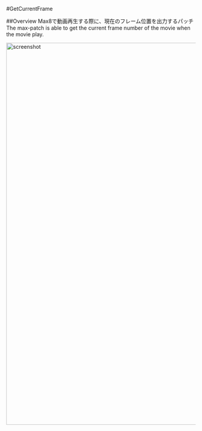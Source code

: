 #GetCurrentFrame

##Overview
Max8で動画再生する際に、現在のフレーム位置を出力するパッチ  
The max-patch is able to get the current frame number of the movie when the movie play.  

<img width="1014" alt="screenshot" src="https://user-images.githubusercontent.com/3658000/76279506-244e8000-62d2-11ea-8a69-f203a77dc128.png">